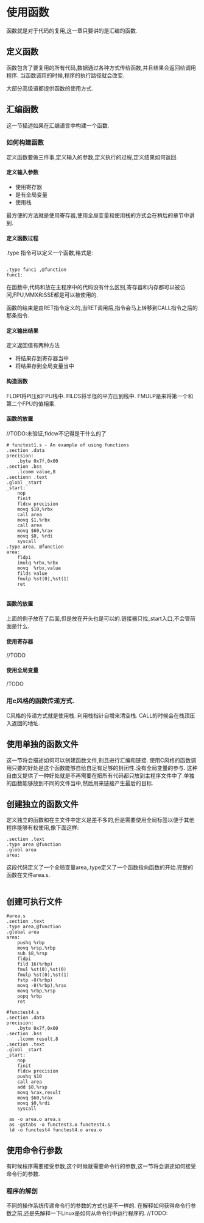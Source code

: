 # 使用函数

函数就是对于代码的复用,这一章只要讲的是汇编的函数.

## 定义函数

函数包含了要复用的所有代码,数据通过各种方式传给函数,并且结果会返回给调用程序.
当函数调用的时候,程序的执行路径就会改变.

大部分高级语都提供函数的使用方式.

## 汇编函数

这一节描述如果在汇编语言中构建一个函数.

### 如何构建函数
定义函数要做三件事,定义输入的参数,定义执行的过程,定义结果如何返回.

#### 定义输入参数

*   使用寄存器
*   是有全局变量
*   使用栈

最方便的方法就是使用寄存器,使用全局变量和使用栈的方式会在稍后的章节中讲到.

#### 定义函数过程

.type 指令可以定义一个函数,格式是:

```

.type func1 ,@function
func1:

```
在函数中,代码和放在主程序中的代码没有什么区别,寄存器和内存都可以被访问,FPU,MMX和SSE都是可以被使用的.

函数的结束是由RET指令定义的,当RET调用后,指令会马上转移到CALL指令之后的那条指令.

#### 定义输出结果

定义返回值有两种方法

*   将结果存到寄存器当中
*   将结果存到全局变量当中

#### 构造函数

FLDPI将PI压如FPU栈中.
FILDS将半径的平方压到栈中.
FMULP是来将第一个和第二个FPU的值相乘.

#### 函数的放置

//TODO:未验证,fldcw不记得是干什么的了

```
# functest1.s - An example of using functions
.section .data
precision:
	.byte 0x7f,0x00
.section .bss
	.lcomm value,8
.sectionn .text
.globl _start
_start:
	nop
	finit
	fldcw precision
	movq $10,%rbx
	call area
	movq $1,%rbx
	call area
	movq $60,%rax
	movq $0, %rdi
	syscall
.type area, @function
area:
	fldpi
	imulq %rbx,%rbx
	movq  %rbx,value
	filds value
	fmulp %st(0),%st(1)
	ret
	
```

#### 函数的放置
上面的例子放在了后面,但是放在开头也是可以的.链接器只找\_start入口,不会管前面是什么.

#### 使用寄存器
//TODO
#### 使用全局变量
/TODO

### 用c风格的函数传递方式.

C风格的传递方式就是使用栈.
利用栈指针自增来清空栈.
CALL的时候会在栈顶压入返回的地址.

## 使用单独的函数文件

这一节将会描述如何可以创建函数文件,别且进行汇编和链接.
使用C风格的函数调用只要的好处是这个函数能够自给自足有足够的封闭性.没有全局变量的参与.
这种自由又提供了一种好处就是不再需要在把所有代码都只放到主程序文件中了.单独的函数能够放到不同的文件当中,然后用来链接产生最后的目标.

## 创建独立的函数文件

定义独立的函数和在主文件中定义是差不多的,但是需要使用全局标签以便于其他程序能够有权使用,像下面这样:

```
.section .text
.type area @function
.globl area
area:

```

这段代码定义了一个全局变量area,.type定义了一个函数指向函数的开始.完整的函数在文件area.s.

```
```
## 创建可执行文件

```
#area.s
.section .text
.type area,@function
.global area
area:
	pushq %rbp
	movq %rsp,%rbp		
	sub $8,%rsp
	fldpi
	fild 16(%rbp)
	fmul %st(0),%st(0)
	fmulp %st(0),%st(1)
	fstp -8(%rbp)
	movq -8(%rbp),%rax
	movq %rbp,%rsp
	popq %rbp
	ret
```	

```
#functest4.s
.section .data
precision:
	.byte 0x7f,0x00
.section .bss
	.lcomm result,8
.section .text
.globl _start
_start:
	nop
	finit
	fldcw precision
	pushq $10
	call area
	add $8,%rsp
	movq %rax,result
	movq $60,%rax
	movq $0,%rdi
	syscall
```

```
 as -o area.o area.s
 as -gstabs -o functest3.o functest4.s
 ld -o functest4 functest4.o area.o
```

## 使用命令行参数

有时候程序需要接受参数,这个时候就需要命令行的参数,这一节将会讲述如何接受命令行的参数.

### 程序的解剖

不同的操作系统传递命令行的参数的方式也是不一样的.
在解释如何获得命令行参数之前,还是先解释一下Linux是如何从命令行中运行程序的.
//TODO:
